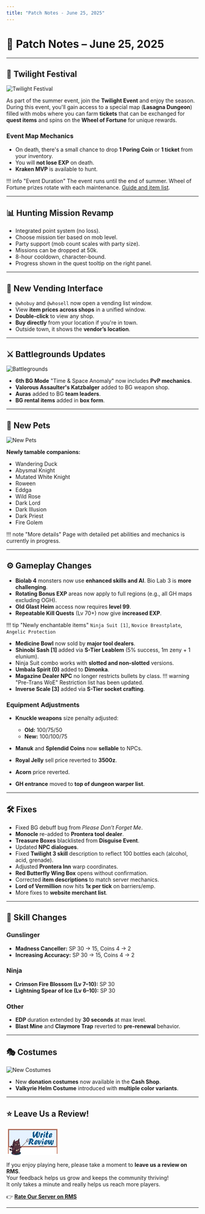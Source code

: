 ```yaml
---
title: "Patch Notes - June 25, 2025"
---
```


# 🔕️ Patch Notes – June 25, 2025

---

## 🌊 Twilight Festival

![Twilight Festival](img/06252025_twilight.webp)

As part of the summer event, join the **Twilight Event** and enjoy the season.  
During this event, you'll gain access to a special map (**Lasagna Dungeon**) filled with mobs where you can farm **tickets** that can be exchanged for **quest items** and spins on the **Wheel of Fortune** for unique rewards.

### Event Map Mechanics
- On death, there's a small chance to drop **1 Poring Coin** or **1 ticket** from your inventory.
- You will **not lose EXP** on death.
- **Kraken MVP** is available to hunt.

!!! info "Event Duration"
    The event runs until the end of summer. Wheel of Fortune prizes rotate with each maintenance. [Guide and item list](Twilight_Festival.md).

---

## 📊 Hunting Mission Revamp

- Integrated point system (no loss).
- Choose mission tier based on mob level.
- Party support (mob count scales with party size).
- Missions can be dropped at 50k.
- 8-hour cooldown, character-bound.
- Progress shown in the quest tooltip on the right panel.

---

## 🏩 New Vending Interface

- `@whobuy` and `@whosell` now open a vending list window.
- View **item prices across shops** in a unified window.
- **Double-click** to view any shop.
- **Buy directly** from your location if you're in town.
- Outside town, it shows the **vendor’s location**.

---

## ⚔️ Battlegrounds Updates

![Battlegrounds](img/06252025_bgupdate.webp)

- **6th BG Mode** "Time & Space Anomaly" now includes **PvP mechanics**.
- **Valorous Assaulter's Katzbalger** added to BG weapon shop.
- **Auras** added to BG **team leaders**.
- **BG rental items** added in **box form**.

---

## 🐾 New Pets

![New Pets](img/06252025_newpets.webp)

**Newly tamable companions:**

- Wandering Duck
- Abysmal Knight
- Mutated White Knight
- Roween
- Eddga
- Wild Rose
- Dark Lord
- Dark Illusion
- Dark Priest
- Fire Golem

!!! note "More details"
    Page with detailed pet abilities and mechanics is currently in progress.

---

## ⚙️ Gameplay Changes

- **Biolab 4** monsters now use **enhanced skills and AI**. Bio Lab 3 is **more challenging**.
- **Rotating Bonus EXP** areas now apply to full regions (e.g., all GH maps excluding OGH).
- **Old Glast Heim** access now requires **level 99**.
- **Repeatable Kill Quests** (Lv 70+) now give **increased EXP**.

!!! tip "Newly enchantable items"
    `Ninja Suit [1]`, `Novice Breastplate`, `Angelic Protection`

- **Medicine Bowl** now sold by **major tool dealers**.
- **Shinobi Sash [1]** added via **S-Tier Leablem** (5% success, 1m zeny + 1 elunium).
- Ninja Suit combo works with **slotted and non-slotted** versions.
- **Umbala Spirit (0)** added to **Dimonka**.
- **Magazine Dealer NPC** no longer restricts bullets by class.
!!! warning "Pre-Trans WoE"
    Restriction list has been updated.
- **Inverse Scale [3]** added via **S-Tier socket crafting**.

### Equipment Adjustments

- **Knuckle weapons** size penalty adjusted:
  - **Old:** 100/75/50
  - **New:** 100/100/75

- **Manuk** and **Splendid Coins** now **sellable** to NPCs.
- **Royal Jelly** sell price reverted to **3500z**.
- **Acorn** price reverted.
- **GH entrance** moved to **top of dungeon warper list**.

---

## 🛠️ Fixes

- Fixed BG debuff bug from *Please Don’t Forget Me*.
- **Monocle** re-added to **Prontera tool dealer**.
- **Treasure Boxes** blacklisted from **Disguise Event**.
- Updated **NPC dialogues**.
- Fixed **Twilight 3 skill** description to reflect 100 bottles each (alcohol, acid, grenade).
- Adjusted **Prontera Inn** warp coordinates.
- **Red Butterfly Wing Box** opens without confirmation.
- Corrected **item descriptions** to match server mechanics.
- **Lord of Vermillion** now hits **1x per tick** on barriers/emp.
- More fixes to **website merchant list**.

---

## 🔪 Skill Changes

### Gunslinger
- **Madness Canceller:** SP 30 → 15, Coins 4 → 2
- **Increasing Accuracy:** SP 30 → 15, Coins 4 → 2

### Ninja
- **Crimson Fire Blossom (Lv 7–10):** SP 30
- **Lightning Spear of Ice (Lv 6–10):** SP 30

### Other
- **EDP** duration extended by **30 seconds** at max level.
- **Blast Mine** and **Claymore Trap** reverted to **pre-renewal** behavior.

---

## 🎭 Costumes

![New Costumes](img/06252025_costumes.webp)

- New **donation costumes** now available in the **Cash Shop**.
- **Valkyrie Helm Costume** introduced with **multiple color variants**.

---

## ⭐ Leave Us a Review!

![Support](img/writereviewover2.gif)

If you enjoy playing here, please take a moment to **leave us a review on RMS**.  
Your feedback helps us grow and keeps the community thriving!  
It only takes a minute and really helps us reach more players.

👉 [**Rate Our Server on RMS**](https://ratemyserver.net/index.php?page=serverstat&serid=22526&itv=6&url_sname=UARO)

---
